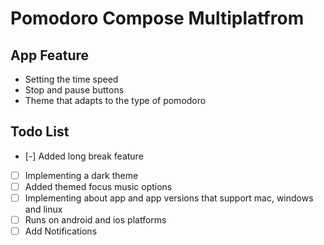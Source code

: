 # Pomodoro Compose Multiplatfrom

## App Feature 
- Setting the time speed
- Stop and pause buttons
- Theme that adapts to the type of pomodoro

## Todo List
- [-] Added long break feature
- [ ] Implementing a dark theme
- [ ] Added themed focus music options
- [ ] Implementing about app and app versions that support mac, windows and linux
- [ ] Runs on android and ios platforms
- [ ] Add Notifications